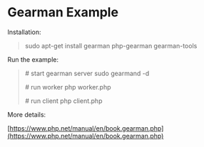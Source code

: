 # Gearman Example

Installation:

> sudo apt-get install gearman php-gearman gearman-tools

Run the example:

> \# start gearman server
> sudo gearmand -d
>
> \# run worker
> php worker.php
>
> \# run client
> php client.php
>

More details:

[https://www.php.net/manual/en/book.gearman.php](https://www.php.net/manual/en/book.gearman.php)
